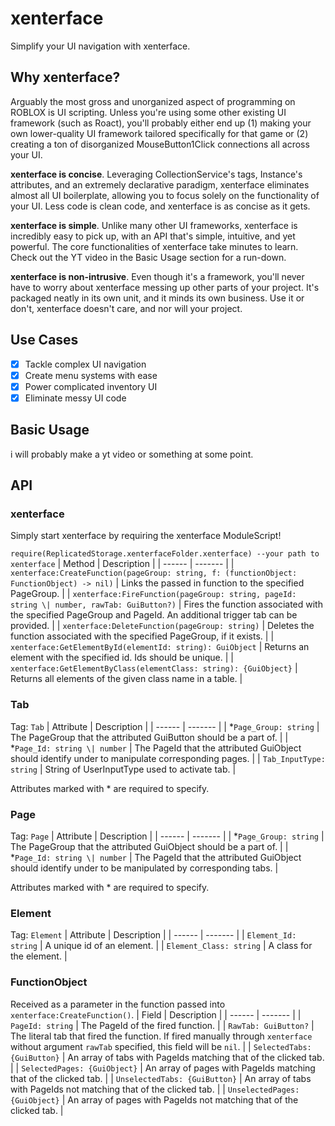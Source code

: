 # xenterface
Simplify your UI navigation with xenterface.

## Why xenterface?
Arguably the most gross and unorganized aspect of programming on ROBLOX is UI scripting. Unless you're using some other existing UI framework (such as Roact), you'll probably either end up (1) making your own lower-quality UI framework tailored specifically for that game or (2) creating a ton of disorganized MouseButton1Click connections all across your UI. 

**xenterface is concise**. Leveraging CollectionService's tags, Instance's attributes, and an extremely declarative paradigm, xenterface eliminates almost all UI boilerplate, allowing you to focus solely on the functionality of your UI. Less code is clean code, and xenterface is as concise as it gets.

**xenterface is simple**. Unlike many other UI frameworks, xenterface is incredibly easy to pick up, with an API that's simple, intuitive, and yet powerful. The core functionalities of xenterface take minutes to learn. Check out the YT video in the Basic Usage section for a run-down.

**xenterface is non-intrusive**. Even though it's a framework, you'll never have to worry about xenterface messing up other parts of your project. It's packaged neatly in its own unit, and it minds its own business. Use it or don't, xenterface doesn't care, and nor will your project.

## Use Cases
- [x] Tackle complex UI navigation
- [x] Create menu systems with ease
- [x] Power complicated inventory UI
- [x] Eliminate messy UI code

## Basic Usage
i will probably make a yt video or something at some point.

## API
### xenterface
Simply start xenterface by requiring the xenterface ModuleScript!

`require(ReplicatedStorage.xenterfaceFolder.xenterface) --your path to xenterface`
| Method | Description |
| ------ | ------- |
| `xenterface:CreateFunction(pageGroup: string, f: (functionObject: FunctionObject) -> nil)` | Links the passed in function to the specified PageGroup. |
| `xenterface:FireFunction(pageGroup: string, pageId: string \| number, rawTab: GuiButton?)` | Fires the function associated with the specified PageGroup and PageId. An additional trigger tab can be provided. |
| `xenterface:DeleteFunction(pageGroup: string)` | Deletes the function associated with the specified PageGroup, if it exists. |
| `xenterface:GetElementById(elementId: string): GuiObject` | Returns an element with the specified id. Ids should be unique. |
| `xenterface:GetElementByClass(elementClass: string): {GuiObject}` | Returns all elements of the given class name in a table. |

### Tab
Tag: `Tab`
| Attribute | Description |
| ------ | ------- |
| *`Page_Group: string` | The PageGroup that the attributed GuiButton should be a part of. |
| *`Page_Id: string \| number` | The PageId that the attributed GuiObject should identify under to manipulate corresponding pages. |
| `Tab_InputType: string` | String of UserInputType used to activate tab. |

Attributes marked with * are required to specify.

### Page
Tag: `Page`
| Attribute | Description |
| ------ | ------- |
| *`Page_Group: string` | The PageGroup that the attributed GuiObject should be a part of. |
| *`Page_Id: string \| number` | The PageId that the attributed GuiObject should identify under to be manipulated by corresponding tabs. |

Attributes marked with * are required to specify.

### Element
Tag: `Element`
| Attribute | Description |
| ------ | ------- |
| `Element_Id: string` | A unique id of an element.  |
| `Element_Class: string` | A class for the element. |

### FunctionObject
Received as a parameter in the function passed into `xenterface:CreateFunction()`.
| Field | Description |
| ------ | ------- |
| `PageId: string` | The PageId of the fired function. |
| `RawTab: GuiButton?` | The literal tab that fired the function. If fired manually through `xenterface` without argument `rawTab` specified, this field will be `nil`. |
| `SelectedTabs: {GuiButton}` | An array of tabs with PageIds matching that of the clicked tab. |
| `SelectedPages: {GuiObject}` | An array of pages with PageIds matching that of the clicked tab. |
| `UnselectedTabs: {GuiButton}` | An array of tabs with PageIds not matching that of the clicked tab. |
| `UnselectedPages: {GuiObject}` | An array of pages with PageIds not matching that of the clicked tab. |